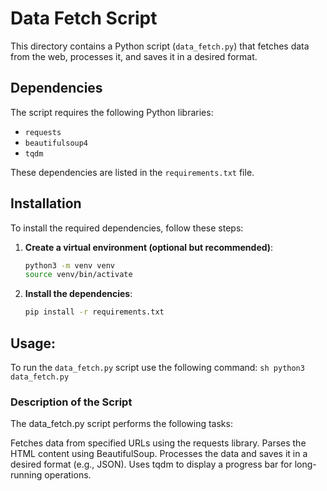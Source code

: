 # Data Fetch Script

This directory contains a Python script (`data_fetch.py`) that fetches data from the web, processes it, and saves it in a desired format.

## Dependencies

The script requires the following Python libraries:
- `requests`
- `beautifulsoup4`
- `tqdm`

These dependencies are listed in the `requirements.txt` file.

## Installation

To install the required dependencies, follow these steps:

1. **Create a virtual environment (optional but recommended)**:
   ```sh
   python3 -m venv venv
   source venv/bin/activate
   ```

2. **Install the dependencies**:
    ```sh
    pip install -r requirements.txt
    ```

## Usage:
To run the `data_fetch.py` script use the following command:
    ```sh
    python3 data_fetch.py
    ```

### Description of the Script
The data_fetch.py script performs the following tasks:

Fetches data from specified URLs using the requests library.
Parses the HTML content using BeautifulSoup.
Processes the data and saves it in a desired format (e.g., JSON).
Uses tqdm to display a progress bar for long-running operations.
